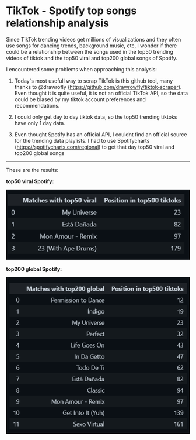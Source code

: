 # TikTok - Spotify top songs relationship analysis

Since TikTok trending videos get millions of visualizations and they often use songs for dancing trends, background music, etc, I wonder if there could be a relationship between
the songs used in the top50 trending videos of tiktok and the top50 viral and top200 global songs of Spotify.

I encountered some problems when approaching this analysis:

1. Today's most usefull way to scrap TikTok is this github tool, many thanks to @drawrofly (https://github.com/drawrowfly/tiktok-scraper). Even thought it is quite useful, it is not an 
official TikTok API, so the data could be biased by my tiktok account preferences and recommendations.

2. I could only get day to day tiktok data, so the top50 trending tiktoks have only 1 day data.

3. Even thought Spotify has an official API, I couldnt find an official source for the trending data playlists. I had to use Spotifycharts (https://spotifycharts.com/regional) to get that day
top50 viral and top200 global songs

---

These are the results:

**top50 viral Spotify:**

<img src="https://github.com/LGTiscar/tiktok-spotify-relation/blob/master/Results/top50.png" alt="Image1"/>

**top200 global Spotify:**

<img src="https://github.com/LGTiscar/tiktok-spotify-relation/blob/master/Results/top200.png" alt="Image1"/>
